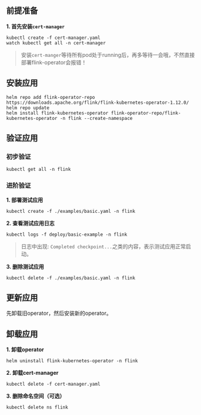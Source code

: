 前提准备
---

**1. 首先安装`cert-manager`**
```shell
kubectl create -f cert-manager.yaml
watch kubectl get all -n cert-manager
```

> 安装`cert-manger`等待所有pod处于running后，再多等待一会哦，不然直接部署flink-operator会报错！

安装应用
---

```shell
helm repo add flink-operator-repo https://downloads.apache.org/flink/flink-kubernetes-operator-1.12.0/
helm repo update
helm install flink-kubernetes-operator flink-operator-repo/flink-kubernetes-operator -n flink --create-namespace
```

验证应用
---

### 初步验证

```shell
kubectl get all -n flink
```

### 进阶验证

**1. 部署测试应用**
```shell
kubectl create -f ./examples/basic.yaml -n flink
```

**2. 查看测试应用日志**
```shell
kubectl logs -f deploy/basic-example -n flink
```
> 日志中出现: `Completed checkpoint...`之类的内容，表示测试应用正常启动。

**3. 删除测试应用**
```shell
kubectl delete -f ./examples/basic.yaml -n flink
```

更新应用
---

先卸载旧operator，然后安装新的operator。

卸载应用
---

**1. 卸载operator**

```shell
helm uninstall flink-kubernetes-operator -n flink
```

**2. 卸载cert-manager**

```shell
kubectl delete -f cert-manager.yaml
```

**3. 删除命名空间（可选）**

```shell
kubectl delete ns flink
```
